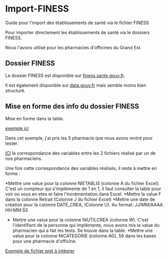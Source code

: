 # Import-FINESS
Guide pour l'import des établissements de santé via le fichier FINESS


Pour importer directement les établissements de santé via le dossiers FINESS. 

Nous l'avons utilisé pour les pharmacies d'officines du Grand Est.


## Dossier FINESS

Le dossier FINESS est disponible sur [finess.sante.gouv.fr](http://finess.sante.gouv.fr/fininter/jsp/index.jsp).

Il est également disponible sur [data.gouv.fr](https://www.data.gouv.fr/fr/) mais semble moins bien structuré.


## Mise en forme des info du dossier FINESS

Mise en forme dans la table.

[exemple ici](https://docs.google.com/spreadsheets/d/1r8o64Kzl8krQDEwUcx9Brqzp5vm_bQYayPraPVNgW1A/edit?usp=sharing)

Dans cet exemple, j'ai pris les 5 pharmacie que nous avons rentré pour tester.

[ICI](https://docs.google.com/document/d/1YS5k1sECWMutIW5Fw8ymeoL5LGrvxtr2Cn6y8j51r-c/edit?usp=sharing) la correspondance des variables entre les 2 fichiers réalisé par un de nos pharmaciens.

Une fois cette correspondance des variables réalisés, il reste à mettre en forme :

*Mettre une value pour la colonne NIETABLIS (colonne A du fichier Excel). C'est un compteur qui s'implémente de 1 en 1, il faut consulter la table pour voir ou vous en etes et faire l'incrémentation dans Excel.
*Mettre la value F dans la colonne Retrait (Colonne J du fichier Excel)
*Mettre une date de création pour la colonne DATE_CREA, (Colonne U). Au format: JJ/MM/AAAA HH:MM:SS 
* Mettre une value pour la colonne NIUTILCREA (colonne W). C'est l'identifiant de la personne qui implémente, nous avons mis la value du pharmacien qui a fait les tests. Se trouve dans la table.
*Mettre une value pour la colonne	NICATEGORIE (colonne AG), 56 dans les bases pour une pharmacie d'officine.

[Exemple de fichier pret à intégrer](https://docs.google.com/spreadsheets/d/1Ewuf8_q2MXFHj6Vqa_V6WZm9gq4Cr9YrpLqbB0leSGs/edit?usp=sharing)


##

